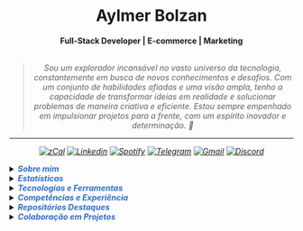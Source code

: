 <h1 align="center"> Aylmer Bolzan </h1>

<div align="center">
<b>Full-Stack Developer | E-commerce | Marketing</b>
<br>
<br>

<blockquote>
    <p><i>
        Sou um explorador incansável no vasto universo da tecnologia, constantemente em busca de novos conhecimentos e desafios. Com um conjunto de habilidades afiadas e uma visão ampla, tenho a capacidade de transformar ideias em realidade e solucionar problemas de maneira criativa e eficiente. Estou sempre empenhado em impulsionar projetos para a frente, com um espírito inovador e determinação. 🚀
</blockquote>
</div>

---

<div align="center">

[![zCal](https://img.shields.io/badge/Agenda-lavender?logo=googlemeet&logoColor=196ddb)](https://zcal.co/aylmerbolzan)
[![Linkedin](https://img.shields.io/badge/LinkedIn-lavender?logo=linkedin&logoColor=0077B5)](https://www.linkedin.com/in/aylmerbolzan)
[![Spotify](https://img.shields.io/badge/Spotify-lavender?logo=spotify)](https://open.spotify.com/user/aylmer.bolzan)
[![Telegram](https://img.shields.io/badge/Telegram-lavender?logo=telegram)](https://t.me/aylmerbolzan)
[![Gmail](https://img.shields.io/badge/Gmail-lavender?logo=gmail)](mailto:aylmer.bolzan@gmail.com)
[![Discord](https://img.shields.io/badge/Discord-lavender?logo=discord)](https://discord.com/users/930384476234743808)
<!-- [![Instagram](https://img.shields.io/badge/Instagram-lavender?logo=instagram)](https://instagram.com/aylmerbolzan) -->

</div>

<p>

<details closed>
<summary><strong><span style="color: #316dca">Sobre mim</span></strong></summary>

---

<div align="right" style="margin:auto">
        <img height="230em" src="https://github-readme-stats.vercel.app/api/top-langs/?username=aylmerbolzan&theme=dracula&custom_title=Linguagens%20que%20mais%20utilizo:"
       alt="Most used languages" align="right">
    </a>
</div>

<span style="color: #79dafa">Olá! Me chamo [**Aylmer Bolzan**](https://bento.me/aylmer).

</span><span style="color: #79dafa">Sou apaixonado por tecnologia desde muito jovem, sempre buscando conhecimento, novos desafios e voos longínquos.

</span><span style="color: #79dafa">Ao longo dos anos, tive a oportunidade incrível de trabalhar com profissionais talentosos e explorar diversas áreas do universo da tecnologia. Essa experiência me proporcionou habilidades valiosas e uma visão ampla sobre vários pontos que se conectam entre si.

</span><span style="color: #79dafa">Sou desenvolvedor full-stack, com expertise em desenvolvimento front-end e estou aprofundando cada vez mais meus conhecimentos em back-end. Além disso, já atuei em áreas correlacionadas como business intelligence, e-commerce, marketing e design, colaborando com equipes de alto nível.

</span><span style="color: #79dafa">Atualmente sou Desenvolvedor na E&L Produções de Software, idealizei o [SALVIA.eco.br](https://www.salvia.eco.br), e-commerce de biocosméticos, além de colaborar em projetos particulares e também em projetos open-source, adquirindo conhecimento e contribuindo com a comunidade, sempre em busca de aprendizado e crescimento na área.

</span><span style="color: #79dafa">Se você está procurando por alguém apaixonado por tecnologia, com experiência diversificada e sede de conhecimento, estou aqui pronto para encarar os desafios e fazer a diferença. Vamos juntos construir algo incrível!

</span>


</details>

<details closed>
<summary><strong><span style="color: #316dca">Estatísticas</span></strong></summary>
<div align="center">
<br>
<div style="display: flex; align-items: flex-start; gap: 10px; justify-content: center;">
  <img src="https://github-stats-alpha.vercel.app/api?username=aylmerbolzan&cc=2A2E36&tc=78d6f6&ic=fe6e95&bc=fff" alt="Profile" width="52%">
  <img src="https://github-readme-stats.vercel.app/api/wakatime?username=aylmerbolzan&theme=dracula&hide=text,git,other,xml&langs_count=6&range=last_7_days&custom_title=Desenvolvido%20essa%20semana:" alt="Wakatime Stats" width="46%">
</div>
<br>
<div style="display: flex; align-items: flex-start; gap: 10px; justify-content: center;">
  <img src="https://github-readme-streak-stats.herokuapp.com/?user=aylmerbolzan&theme=dracula&locale=pt_BR&fire=79DAFA&currStreakNum=fff&sideLabels=79DAFA" alt="Streaks" width="49%">
  <img src="https://github-readme-stats.vercel.app/api?username=aylmerbolzan&show_icons=true&theme=dracula&custom_title=Status%20do%20GitHub:" alt="Github Stats" width="46%">
</div>
<br>
<div style="display: flex; align-items: flex-start; gap: 10px; justify-content: center;">
  <img src="http://github-profile-summary-cards.vercel.app/api/cards/most-commit-language?username=aylmerbolzan&theme=dracula" alt="Top Language by Commit" width="40%">
  <img src="http://github-profile-summary-cards.vercel.app/api/cards/repos-per-language?username=aylmerbolzan&theme=dracula" alt="Top Language by Repo" width="40%">
</div>
<br>
<div style="display: flex; align-items: flex-start; gap: 10px; justify-content: center;">
  <img src="https://github-readme-activity-graph.vercel.app/graph?username=aylmerbolzan&bg_color=red&color=bd93f9&line=78d6f6&point=fff&area=true&custom_title=Gr%C3%A1fico%20de%20Contribui%C3%A7%C3%B5es%20Mensais:&hide_border=true" alt="Top Contribuition Graph" width="95%">
</div>
<br>
<div style="display: flex; align-items: flex-start; gap: 10px; justify-content: center;">
  <img src="http://github-profile-summary-cards.vercel.app/api/cards/profile-details?username=aylmerbolzan&theme=dracula" alt="Details" width="60%">
  <img src="http://github-profile-summary-cards.vercel.app/api/cards/productive-time?username=aylmerbolzan&theme=dracula&utcOffset=-3" alt="Commits" width="29%">
</div>
<br>
<div style="display: flex; align-items: flex-start; gap: 10px; justify-content: center;">
  <img src="https://github-profile-trophy.vercel.app/?username=aylmerbolzan&theme=dracula&margin-w=15&margin-h=15" alt="Trophy" width="90%">
</div>
</a>
<br>
</div>
</details>

<details closed>
<summary><strong><span style="color: #316dca">Tecnologias e Ferramentas</span></strong></summary>
<br>

#### • Linguagens, Frameworks e Libraries

---


![HTML5](https://img.shields.io/badge/HTML5-d84924?style=for-the-badge&logo=html5&logoColor=white)
![CSS3](https://img.shields.io/badge/CSS3-2449d8?style=for-the-badge&logo=css3&logoColor=white)
![Bootstrap](https://img.shields.io/badge/Bootstrap-6d11ea?style=for-the-badge&logo=bootstrap&logoColor=white)
![Tailwind](https://img.shields.io/badge/Tailwind-35b3eb?style=for-the-badge&logo=tailwind-css&logoColor=white)
![JavaScript](https://img.shields.io/badge/JavaScript-ead41c?style=for-the-badge&logo=javascript&logoColor=323330)
![React](https://img.shields.io/badge/React-2a2c2e?style=for-the-badge&logo=react&logoColor=61dafb)
![NPM](https://img.shields.io/badge/NPM-c13534?style=for-the-badge&logo=npm&logoColor=white)
![Node.JS](https://custom-icon-badges.demolab.com/badge/-Node.js-679e58?style=for-the-badge&logo=node.js&logoColor=white)
![Python](https://img.shields.io/badge/Python-346fa0?style=for-the-badge&logo=python&logoColor=f7ca3e)
![Java](https://custom-icon-badges.demolab.com/badge/-Java-a11015?style=for-the-badge&logo=java&logoColor=white)
![Spring Boot](https://img.shields.io/badge/Spring%20Boot-6aad3d?style=for-the-badge&logo=springboot&logoColor=white)
![Axios](https://img.shields.io/badge/Axios-5527d8?style=for-the-badge&logo=axios&logoColor=white)
![JSON](https://img.shields.io/badge/json-303030?style=for-the-badge&logo=json&logoColor=white)
![Markdown](https://img.shields.io/badge/Markdown-000000?style=for-the-badge&logo=markdown&logoColor=white)
![Git](https://img.shields.io/badge/Git-e44c30?style=for-the-badge&logo=git&logoColor=white)

<br>

#### • IDEs, Databases e Recursos

---

![Visual Studio Code](https://img.shields.io/badge/Visual_Studio_Code-0073c2?style=for-the-badge&logo=visual%20studio%20code&logoColor=white)
![Prettier](https://img.shields.io/badge/Prettier-192931?style=for-the-badge&logo=prettier)
![ESLint](https://img.shields.io/badge/ESLint-4930bd?style=for-the-badge&logo=eslint&logoColor=7c7cea)
![Repl.it](https://img.shields.io/badge/Repl.it-f26207?style=for-the-badge&logo=replit&logoColor=white)
![IntelliJ](https://img.shields.io/badge/IntelliJ-1a70a5?style=for-the-badge&logo=intellij-idea&logoColor=white)
![Eclipse](https://img.shields.io/badge/Eclipse-2d1e53?style=for-the-badge&logo=eclipse&logoColor=white)
![Notepad++](https://img.shields.io/badge/Notepad++-b0d579.svg?style=for-the-badge&logo=notepad%2B%2B&logoColor=black)
![DBeaver](https://custom-icon-badges.demolab.com/badge/-DBeaver-8b7463?style=for-the-badge&logo=dbeaver&logoColor=white)
![PostgreSQL](https://img.shields.io/badge/PostgreSQL-30628a?style=for-the-badge&logo=postgresql&logoColor=white)
![Github](https://img.shields.io/badge/Github-181717?style=for-the-badge&logo=github&logoColor=white)
![Github Pages](https://img.shields.io/badge/GitHub%20Pages-c3c3c3?style=for-the-badge&logo=github&logoColor=black)


<br>

#### • Analytics

---

![Google Analytics](https://img.shields.io/badge/Google%20Analytics-e97600?style=for-the-badge&logo=google%20analytics&logoColor=white)
![Google Looker](https://img.shields.io/badge/Google%20Looker-3f7ee8?style=for-the-badge&logo=looker&logoColor=white)
![Hotjar](https://img.shields.io/badge/hotjar-f24755?style=for-the-badge&logo=hotjar&logoColor=white)
![Wappalyzer](https://img.shields.io/badge/Wappalyzer-4208a4?style=for-the-badge&logo=wappalyzer&logoColor=white)
![Wakatime](https://img.shields.io/badge/WakaTime-000000?style=for-the-badge&logo=WakaTime&logoColor=white)
![Similar Web](https://img.shields.io/badge/Similar%20Web-092540?style=for-the-badge&logo=similarweb&logoColor=f28f00)

<br>

#### • Design

---

![Photoshop](https://img.shields.io/badge/Adobe%20Photoshop-001c33?style=for-the-badge&logo=Adobe%20Photoshop)
![Illustrator](https://img.shields.io/badge/Adobe%20Illustrator-632801?style=for-the-badge&logo=adobe%20illustrator)
![Lightroom](https://img.shields.io/badge/Adobe%20Lightroom-001c33?style=for-the-badge&logo=Adobe%20Lightroom)
![After Effects](https://img.shields.io/badge/Adobe%20after%20affects-9a9aff?style=for-the-badge&logo=Adobe%20after%20effects&logoColor=37306f)
![Premiere](https://img.shields.io/badge/Adobe%20Premiere-280031?style=for-the-badge&logo=Adobe%20Premiere%20Pro)
![Figma](https://img.shields.io/badge/Figma-FFF?style=for-the-badge&logo=figma)
![Photopea](https://img.shields.io/badge/Photopea-1fa79a?style=for-the-badge&logo=photopea&logoColor=white)
![Sketch Up](https://img.shields.io/badge/Sketch%20up-0951a0?style=for-the-badge&logo=sketchup&logoColor=white)
![Elementor](https://img.shields.io/badge/Elementor-8b0038?style=for-the-badge&logo=elementor&logoColor=white)
![Canva](https://img.shields.io/badge/Canva-%2300C4CC.svg?&style=for-the-badge&logo=Canva&logoColor=white)


<br>

#### • E-commerce e Marketing

---

![Magento](https://img.shields.io/badge/Magento-e65e20?style=for-the-badge&logo=magento&logoColor=white)
![Wordpress](https://img.shields.io/badge/Wordpress-1f6f93?style=for-the-badge&logo=wordpress&logoColor=white)
![Yoast](https://img.shields.io/badge/Yoast-9d2666?style=for-the-badge&logo=yoast)
![Wix](https://img.shields.io/badge/Wix-1c1c1a?style=for-the-badge&logo=wix&logoColor=ecbc35)
![Joomla](https://img.shields.io/badge/Joomla-184170?style=for-the-badge&logo=joomla&logoColor=74b740)
![Blogger](https://img.shields.io/badge/Blogger-f25320?style=for-the-badge&logo=blogger&logoColor=white)
![Google Tag Manager](https://img.shields.io/badge/Google%20Tag%20Manager-83abeb?style=for-the-badge&logo=googletagmanager&logoColor=white)
![Google Page Speed Insights](https://img.shields.io/badge/Google%20PageSpeed%20Insights-d7d7d7?style=for-the-badge&logo=PageSpeedInsights)
![Facebook Ads](https://custom-icon-badges.demolab.com/badge/-Facebook%20Ads-1777f4?style=for-the-badge&logo=facebook&logoColor=white)
![Google Ads](https://custom-icon-badges.demolab.com/badge/-Google%20Ads-5a5e63?style=for-the-badge&logo=googleads)
![Google Search Console](https://img.shields.io/badge/Google%20Search%20Console-dd4b39?style=for-the-badge&logo=googlesearchconsole&logoColor=white)
![Google My Business](https://img.shields.io/badge/Google%20My%20Business-4683e8?style=for-the-badge&logo=googlemybusiness&logoColor=white)


<br>

#### • Email Marketing

---

![Zoho Campaigns](https://img.shields.io/badge/Zoho%20Campaigns-d82325?style=for-the-badge&logo=zoho&logoColor=white)
![RD Station](https://img.shields.io/badge/RD%20Station-273b63?style=for-the-badge&logo=rider&logoColor=white)
![Mailchimp](https://img.shields.io/badge/Mailchimp-FFE01B?style=for-the-badge&logo=mailchimp&logoColor=black)

<br>

#### • Office

---

![Trello](https://img.shields.io/badge/Trello-0073b5?style=for-the-badge&logo=trello&logoColor=white)
![Google Sheets](https://img.shields.io/badge/Google%20Sheets-1f9c5f?style=for-the-badge&logo=google-sheets&logoColor=white)
![Miro](https://img.shields.io/badge/Miro-F7C922?style=for-the-badge&logo=Miro&logoColor=050036)
![TypeForm](https://custom-icon-badges.demolab.com/badge/TypeForm-262627?style=for-the-badge&logo=typeform&logoColor=white)
![ChatGPT](https://img.shields.io/badge/Chat%20GPT-6ea194?style=for-the-badge&logo=openai&logoColor=white)
![Google Keep](https://img.shields.io/badge/Google%20Keep-FFBB00?style=for-the-badge&logo=googlekeep&logoColor=black)
![Prezi](https://img.shields.io/badge/Prezi-2f7af2?style=for-the-badge&logo=prezi&logoColor=white)


</details>

<details closed>
<summary><strong><span style="color: #316dca">Competências e Experiência</span></strong></summary>

<br>

#### • Qualificação Profissional

---

<br>

[<img align="left" height="94px" width="94px" style="margin-right: 10px;" src="imgs/el.jpg"/>](https://www.el.com.br)

**Desenvolvedor** \
[**EL Produções de Software**](https://www.el.com.br) • Mar. 2023 - Atualmente \
Ferramentas & Tecnologias: `GWT`, `Java`, `React`, `PostgreSQL`, `Eclipse`, `DBeaver`, `Trello`, `outras...`

<br/>

[<img align="left" height="94px" width="94px" style="margin-right: 10px;" src="imgs/salvia.jpg"/>](https://www.salvia.eco.br)

**Co-Founder & CMO** \
[**SALVIA - Cosméticos Naturais**](https://www.salvia.eco.br) • Ago. 2018 - Fev. 2023 \
Ferramentas & Tecnologias: `Tray Commerce`, `Google Ads`, `Facebook Ads`, `Taboola Ads`, `Zoho Campaigns`, `outras...`

<br/>

[<img align="left" height="94px" width="94px" style="margin-right: 10px;" src="imgs/cpaps.jpg"/>](https://www.cpaps.com.br)

**Coordenador de E-commerce** \
[**CPAPS - Terapia do Sono**](https://www.cpaps.com.br) • Dez. 2017 - Mai. 2021 \
Ferramentas & Tecnologias: `Magento`, `Google Analytics`, `Hotjar`, `Google Tag Manager`, `RD Station`, `outras...`

<br/>

#### • Qualificação Acadêmica

---

<br>

[<img align="left" height="94px" width="94px" style="margin-right: 10px;" src="imgs/oracle.jpg"/>](https://www.oracle.com/br/education/oracle-next-education/)

**Formação em Programação | T4** \
[**Oracle Next Education**](https://www.oracle.com/br/education/oracle-next-education/)

<details><summary>Credenciais e Certificados:</summary>
<br>

- [Formação Iniciante em Programação](https://cursos.alura.com.br/degree/certificate/a0cfcba8-2812-4edc-b48a-efff8c4bf9d9)
- [Git e GitHub: Controle e Compartilhamento de Código](https://cursos.alura.com.br/certificate/c631e3f3-50fc-4215-a002-1ef851f9be61)
- [JavaScript e HTML: Desenvolvimento de Jogo e Prática de Lógica de Programação](https://cursos.alura.com.br/certificate/e55a9862-4ca1-4018-9060-a6de6f170fff)
- [CSS Flexbox: Posicionamento de Elementos na Tela](https://cursos.alura.com.br/certificate/82b9cb2f-0082-4c43-98b1-57ed81fcdad9)
- [HTML5 e CSS3: Avançando no CSS](https://cursos.alura.com.br/certificate/58353d6f-ad6e-4a2a-a668-96776e805561)
- [HTML5 e CSS3: Formulários e Tabelas](https://cursos.alura.com.br/certificate/630d826f-3391-4575-a74c-9618738df000)
- [HTML5 e CSS3: Posicionamento, Listas e Navegação](https://cursos.alura.com.br/certificate/c6f1d50f-500d-4766-81ff-356403e181ea)
- [HTML5 e CSS3: Criando uma Página da Web](https://cursos.alura.com.br/certificate/eda0050a-773d-4a05-b1be-ac3b6fa2dd04)
</details>

<br>

[<img align="left" height="94px" width="94px" style="margin-right: 10px;" src="imgs/ifes.jpg"/>](https://reprograme-se.org.br)

**Desenvolvimento de Sistemas Web** \
[**IFES - Instituto Federal do Espírito Santo**](https://reprograme-se.org.br)

<details><summary>Credenciais e Certificados:</summary>
<br>

- [FIC 1 - Programação básica de aplicativos web - Front-end](https://drive.google.com/file/d/19jAoREoarh6C0nxoBRRTBx2ucKWrccn3/)
- [FIC 2 - Programação com JavaScript e o Framework Node.JS - Back-end](https://drive.google.com/file/d/14mGSkQcnAobiZEnX7PzyeDA7CBD4Gc6q/)
</details>

<br>

[<img align="left" height="94px" width="94px" style="margin-right: 10px;" src="imgs/ecbr.jpg"/>](https://www.ecommercebrasil.com.br)

**E-commerce Brasil** \
[**ECBR**](https://www.ecommercebrasil.com.br)

<details><summary>Credenciais e Certificados:</summary>
<br>

- [Imersão em Gestão de E-commerce](https://credencial.imasters.com.br/certificados/imprimir_do_evento/b93a105e78e400ada7acfe6facb4911c64c0da91)
- [Big Solution Customer Experience](https://drive.google.com/file/d/1kR6MAvFcxYAgDqZhSFaAYABzxWvXQsf2/view?usp=sharing)
- [The Future of E-Commerce - Edição Logística](https://drive.google.com/file/d/12TJjmBV21yqhe0w5drID2MkkcDekReWR/view?usp=sharing)
- [Fórum E-Commerce Brasil 2018](https://drive.google.com/file/d/1XkNNTnjdLs4Q87UE5HxpQvY2QaySnzFx/view?usp=sharing)
- [Fórum E-Commerce Brasil 2019](https://drive.google.com/file/d/1pQwnHjqAwBE8WPV8aVSf8dYN-YCg_2q8/view)
- [Fórum E-Commerce Brasil 2020](https://drive.google.com/file/d/13dER-Tqd3uYZY2Xp1FytGmBHRn3Fisye/view?usp=sharing)
</details>

<br>

[<img align="left" height="94px" width="94px" style="margin-right: 10px;" src="imgs/ii.jpg"/>](https://www.internetinnovation.com.br)

**Digital Business School** \
[**Internet Innovation**](https://www.internetinnovation.com.br)

<details><summary>Credenciais e Certificados:</summary>
<br>

- [Google Analytics](https://drive.google.com/file/d/1P-Z66UMp9YMgzf9VA8I0izHoRIbS8f1f/view?usp=sharing)
- [Google Tag Manager](https://drive.google.com/file/d/1h-WnEhZLK52uvDq4tGbJJ0YfEzqSNGTz/view?usp=sharing)
- [Google Ads](https://drive.google.com/file/d/11BKDo2HeS1WoFWQvaRe9J6XupADM3YfZ/view?usp=sharing)
</details>

<br>

[<img align="left" height="94px" width="94px" style="margin-right: 10px;" src="imgs/gab.jpg"/>](https://analytics.google.com/analytics/academy/)

**Google Analytics for Business** \
[**Google Analytics Academy**](https://analytics.google.com/analytics/academy/)

<details><summary>Credenciais e Certificados:</summary>
<br>

- [Advanced Google Analytics](https://analytics.google.com/analytics/academy/certificate/47Pg7Vo3Rcaw50I4U-bnHQ)
- [Introduction to Data Studio](https://analytics.google.com/analytics/academy/certificate/B51fnXmkRIuewI72gr3KRg)
- [Google Analytics for Beginners](https://analytics.google.com/analytics/academy/certificate/U5jc3Yl3SxeKXoMxDSNWxQ)
</details>

<br>


[<img align="left" height="94px" width="94px" style="margin-right: 10px;" src="imgs/dsa.jpg"/>](https://www.rockcontent.com.br)

**Data Science Academy** \
[**DSA**](https://www.rockcontent.com.br)

<details><summary>Credenciais e Certificados:</summary>
<br>

- [Introdução à Ciência de Dados 3.0](https://drive.google.com/file/d/1u5r_QVBqor5MV-8dZcAcnJkxc-68oYqE/view?usp=sharing)
- [Big Data Fundamentos 3.0](https://drive.google.com/file/d/1TnPpdJjtrkWWqPwkMn6vOvlFp9m42Gzt/view?usp=sharing)
</details>

<br>


[<img align="left" height="94px" width="94px" style="margin-right: 10px;" src="imgs/rockcontent.jpg"/>](https://www.rockcontent.com.br)

**Rock University** \
[**Rock Content**](https://www.rockcontent.com.br)

<details><summary>Credenciais e Certificados:</summary>
<br>

- [Conversion Rate Optimization (CRO)](https://drive.google.com/file/d/1IlNjXgsnwP8cFR0qIOjtA7bC7abcWGp6/view?usp=sharing)
- [Branding](https://drive.google.com/file/d/1ZEtnuetVjLW8ClUXfPSky2Rh3TACUt3w/view?usp=sharing)
</details>

<br>


[<img align="left" height="94px" width="94px" style="margin-right: 10px;" src="imgs/rd.jpg"/>](https://www.rdstation.com.br)

**RD University** \
[**RD Station**](https://www.rdstation.com.br)

<details><summary>Credenciais e Certificados:</summary>
<br>

- [Aprofundamento em Email Marketing e Automação](https://drive.google.com/file/d/1dVF8AmjTFD0sQrn8gTF45L_bTY0_Y2Lx/view?usp=sharing)
</details>

<br>

</details>

<details closed>


<summary><strong><span style="color: #316dca">Repositórios Destaques</span></strong></summary>
<br>
<div align="center">

<div style="display: flex; align-items: flex-start; gap: 10px; justify-content: center;">
  <a href="https://github.com/aylmerbolzan/1-Hackaton-Reprograme-se"><img src="https://github-readme-stats.vercel.app/api/pin/?username=aylmerbolzan&repo=1-Hackaton-Reprograme-se&theme=dracula" alt="Hackaton" ></a>
  <a href="https://github.com/aylmerbolzan/As-Aventuras-de-Maite"><img src="https://github-readme-stats.vercel.app/api/pin/?username=aylmerbolzan&repo=As-Aventuras-de-Maite&theme=dracula" alt="As Aventuras de Maitê" ></a>
</div>
<div style="display: flex; align-items: flex-start; gap: 10px; justify-content: center;">
  <a href="https://github.com/aylmerbolzan/todolist"><img src="https://github-readme-stats.vercel.app/api/pin/?username=aylmerbolzan&repo=todolist&theme=dracula" alt="Calculadora de IMC"></a>
  <a href="https://github.com/aylmerbolzan/devNotes"><img src="https://github-readme-stats.vercel.app/api/pin/?username=aylmerbolzan&repo=devNotes&theme=dracula" alt="devNotes"></a>
</div>
<div style="display: flex; align-items: flex-start; gap: 10px; justify-content: center;">
  <a href="https://github.com/aylmerbolzan/NLW.Rocketseat.10-Copa-2022"><img src="https://github-readme-stats.vercel.app/api/pin/?username=aylmerbolzan&repo=NLW.Rocketseat.10-Copa-2022&theme=dracula" alt="NLW 10"></a>
  <a href="https://github.com/aylmerbolzan/NLW.Rocketseat.11-Setup-2023"><img src="https://github-readme-stats.vercel.app/api/pin/?username=aylmerbolzan&repo=NLW.Rocketseat.11-Setup-2023&theme=dracula" alt="NLW 11"></a>
</div>
</div>
</details>


<details closed>


<summary><strong><span style="color: #316dca">Colaboração em Projetos</span></strong></summary>
<br>
<div align="center">

<div style="display: flex; align-items: flex-start; gap: 10px; justify-content: center;">
  <a href="https://github.com/menthorlabs/menthor"><img src="https://github-readme-stats.vercel.app/api/pin/?username=menthorlabs&repo=menthor&theme=dracula" alt="Menthor.io" ></a>
  <a href="https://github.com/ocodista/trampar-de-casa"><img src="https://github-readme-stats.vercel.app/api/pin/?username=ocodista&repo=trampar-de-casa&theme=dracula" alt="TrampardeCasa.com.br" ></a>
</div>
</div>
</details>
